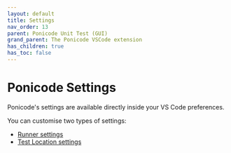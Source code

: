 ```yaml
---
layout: default
title: Settings
nav_order: 13
parent: Ponicode Unit Test (GUI)
grand_parent: The Ponicode VSCode extension
has_children: true
has_toc: false
---
```


# Ponicode Settings

Ponicode's settings are available directly inside your VS Code preferences.

You can customise two types of settings:

- [Runner settings](/docs/vscode_extension/gui_test/configuration/runner/)
- [Test Location settings](/docs/vscode_extension/gui_test/configuration/testLocation)